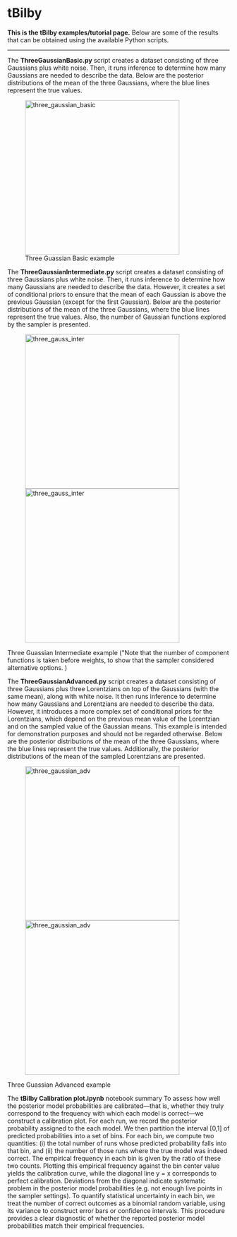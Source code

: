 # tBilby

**This is the tBilby examples/tutorial page.** Below are some of the results that can be obtained using the available Python scripts.

------------------------------

The **ThreeGaussianBasic.py** script creates a dataset consisting of three Gaussians plus white noise. Then, it runs inference to determine how many Gaussians are needed to describe the data. Below are the posterior distributions of the mean of the three Gaussians, where the blue lines represent the true values.

<figure>
	<img src="three_gaussian_basic.png" alt="three_gaussian_basic" width="350" height="350">
	<figcaption>Three Guassian Basic example</figcaption>
</figure>


The **ThreeGaussianIntermediate.py** script creates a dataset consisting of three Gaussians plus white noise. Then, it runs inference to determine how many Gaussians are needed to describe the data. However, it creates a set of conditional priors to ensure that the mean of each Gaussian is above the previous Gaussian (except for the first Gaussian). Below are the posterior distributions of the mean of the three Gaussians, where the blue lines represent the true values. Also, the number of Gaussian functions explored by the sampler is presented.

<figure>
	<div class="image-container">		
			<img src="three_gauss_inter2.png" alt="three_gauss_inter" width="350" height="350">
			<img src="three_gauss_inter.png" alt="three_gauss_inter" width="350" height="350">		
	</div>
</figure>		
Three Guassian Intermediate example ("Note that the number of component functions is taken before weights,
	 to show that the sampler considered alternative options. )




The **ThreeGaussianAdvanced.py** script creates a dataset consisting of three Gaussians plus three Lorentzians on top of the Gaussians (with the same mean), along with white noise. It then runs inference to determine how many Gaussians and Lorentzians are needed to describe the data. However, it introduces a more complex set of conditional priors for the Lorentzians, which depend on the previous mean value of the Lorentzian and on the sampled value of the Gaussian means. This example is intended for demonstration purposes and should not be regarded otherwise. Below are the posterior distributions of the mean of the three Gaussians, where the blue lines represent the true values. Additionally, the posterior distributions of the mean of the sampled Lorentzians are presented.

<figure>
	<div class="image-container">
			<img src="three_gauss_adv1.png" alt="three_gaussian_adv" width="350" height="350">		
			<img src="three_gauss_adv2.png" alt="three_gaussian_adv" width="350" height="350">
	</div>
</figure>	
	Three Guassian Advanced example	


The **tBilby Calibration plot.ipynb** notebook summary 
To assess how well the posterior model probabilities are calibrated—that is, whether they truly correspond to the frequency with which each model is correct—we construct a calibration plot. For each run, we record the posterior probability assigned to the each model. We then partition the interval [0,1] of predicted probabilities into a set of bins. For each bin, we compute two quantities: (i) the total number of runs whose predicted probability falls into that bin, and (ii) the number of those runs where the true model was indeed correct. The empirical frequency in each bin is given by the ratio of these two counts. Plotting this empirical frequency against the bin center value yields the calibration curve, while the diagonal line y = x corresponds to perfect calibration. Deviations from the diagonal indicate systematic problem in the posterior model probabilities (e.g. not enough live points in the sampler settings). To quantify statistical uncertainty in each bin, we treat the number of correct outcomes as a binomial random variable, using its variance to construct error bars or confidence intervals. This procedure provides a clear diagnostic of whether the reported posterior model probabilities match their empirical frequencies.


